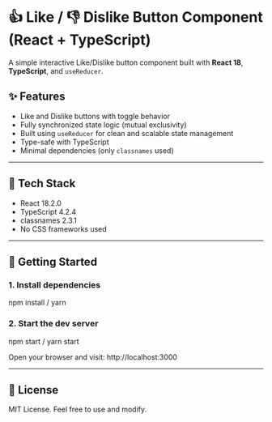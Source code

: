 # 👍 Like / 👎 Dislike Button Component (React + TypeScript)

A simple interactive Like/Dislike button component built with **React 18**, **TypeScript**, and `useReducer`.

## ✨ Features

- Like and Dislike buttons with toggle behavior
- Fully synchronized state logic (mutual exclusivity)
- Built using `useReducer` for clean and scalable state management
- Type-safe with TypeScript
- Minimal dependencies (only `classnames` used)

---

## 🧱 Tech Stack

- React 18.2.0
- TypeScript 4.2.4
- classnames 2.3.1
- No CSS frameworks used

---

## 🚀 Getting Started

### 1. Install dependencies
npm install / yarn

### 2. Start the dev server
npm start / yarn start

Open your browser and visit: http://localhost:3000

---

## 📄 License
MIT License. Feel free to use and modify.
